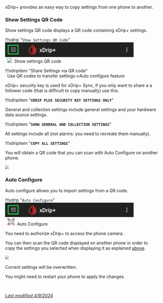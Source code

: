 xDrip+ provides an easy way to copy settings from one phone to another.

### Show Settings QR Code

Show settings QR code displays a QR code containing xDrip+ settings.

!!!xdrip "`Show Settings QR Code`"  
    <img src="../../images/hamburger_menu.png" style="zoom:75%;" />  
    &ensp;<img src="https://raw.githubusercontent.com/NightscoutFoundation/xDrip/master/app/src/main/res/drawable-xhdpi/ic_qrcode_grey600_48dp.png" style="width:5%;" />&ensp;Show settings QR code

!!!xdripitem "Share Settings via QR code"  
    &ensp;Use QR codes to transfer settings->Auto configure feature

xDrip+ security key is used for xDrip+ Sync, if you only want to share a a follower code (that is difficult to copy manually) use this.

!!!xdripitem "**`XDRIP PLUS SECURITY KEY SETTINGS ONLY`**"

General and collection settings include general settings and your hardware data source settings.

!!!xdripitem "**`SHOW GENERAL AND COLLECTION SETTINGS`**"

All settings include all (not alarms: you need to recreate them manually).

!!!xdripitem "**`COPY ALL SETTINGS`**"

You will obtain a QR code that you can scan with Auto Configure on another phone.

<img src="../images/M-S-QRe.png" style="zoom:75%;" />

### Auto Configure

Auto configure allows you to import settings from a QR code.

!!!xdrip "`Auto Configure`"  
    <img src="../../images/hamburger_menu.png" style="zoom:75%;" />  
    &ensp;<img src="https://raw.githubusercontent.com/NightscoutFoundation/xDrip/master/app/src/main/res/drawable-xhdpi/ic_qrscan.png" style="width:5%;" />&ensp;Auto Configure

You need to authorize xDrip+ to access the phone camera.

You can then scan the QR code displayed on another phone in order to copy the settings you selected when displaying it as explained [above](#show-settings-qr-code).

<img src="../images/M-S-ACS.png" style="zoom:75%;" />

Current settings will be overwritten.

You might need to restart your phone to apply the changes.

</br>

[*Last modified 4/9/2024*](https://github.com/NightscoutFoundation/xDrip/releases/tag/2024.09.04)
